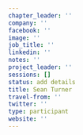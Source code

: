```yaml
---
chapter_leader: ''
company: ''
facebook: ''
image: ''
job_title: ''
linkedin: ''
notes: ''
project_leader: ''
sessions: []
status: add details
title: Sean Turner
travel-from: ''
twitter: ''
type: participant
website: ''
---
```


<!-- put more details about participant here -->